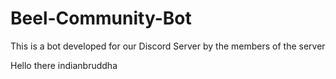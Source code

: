 # Beel-Community-Bot
This is a bot developed for our Discord Server by the members of the server

Hello there indianbruddha

